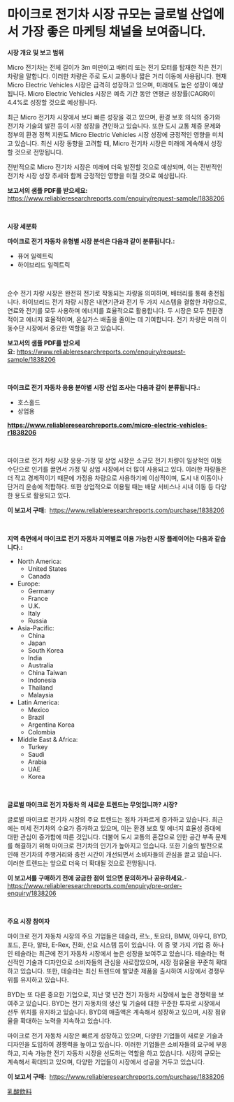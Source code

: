 <p><h1>마이크로 전기차 시장 규모는 글로벌 산업에서 가장 좋은 마케팅 채널을 보여줍니다.</h1></p><p><strong>시장 개요 및 보고 범위</strong></p>
<p><p>Micro 전기차는 전체 길이가 3m 미만이고 배터리 또는 전기 모터를 탑재한 작은 전기 차량을 말합니다. 이러한 차량은 주로 도시 교통이나 짧은 거리 이동에 사용됩니다. 현재 Micro Electric Vehicles 시장은 급격히 성장하고 있으며, 미래에도 높은 성장이 예상됩니다. Micro Electric Vehicles 시장은 예측 기간 동안 연평균 성장률(CAGR)이 4.4%로 성장할 것으로 예상됩니다.</p><p>최근 Micro 전기차 시장에서 보다 빠른 성장을 겪고 있으며, 환경 보호 의식의 증가와 전기차 기술의 발전 등이 시장 성장을 견인하고 있습니다. 또한 도시 교통 체증 문제와 정부의 환경 정책 지원도 Micro Electric Vehicles 시장 성장에 긍정적인 영향을 미치고 있습니다. 최신 시장 동향을 고려할 때, Micro 전기차 시장은 미래에 계속해서 성장할 것으로 전망됩니다.</p><p>전반적으로 Micro 전기차 시장은 미래에 더욱 발전할 것으로 예상되며, 이는 전반적인 전기차 시장 성장 추세와 함께 긍정적인 영향을 미칠 것으로 예상됩니다.</p></p>
<p><strong>보고서의 샘플 PDF를 받으세요:</strong> <a href="https://www.reliableresearchreports.com/enquiry/request-sample/1838206">https://www.reliableresearchreports.com/enquiry/request-sample/1838206</a></p>
<p>&nbsp;</p>
<p><strong>시장 세분화</strong></p>
<p><strong>마이크로 전기 자동차 유형별 시장 분석은 다음과 같이 분류됩니다.:</strong></p>
<p><ul><li>퓨어 일렉트릭</li><li>하이브리드 일렉트릭</li></ul></p>
<p>&nbsp;</p>
<p><p>순수 전기 차량 시장은 완전히 전기로 작동되는 차량을 의미하며, 배터리를 통해 충전됩니다. 하이브리드 전기 차량 시장은 내연기관과 전기 두 가지 시스템을 결합한 차량으로, 연료와 전기를 모두 사용하며 에너지를 효율적으로 활용합니다. 두 시장은 모두 친환경적이고 에너지 효율적이며, 온실가스 배출을 줄이는 데 기여합니다. 전기 차량은 미래 이동수단 시장에서 중요한 역할을 하고 있습니다.</p></p>
<p><strong>보고서의 샘플 PDF를 받으세요:</strong>&nbsp;<a href="https://www.reliableresearchreports.com/enquiry/request-sample/1838206">https://www.reliableresearchreports.com/enquiry/request-sample/1838206</a></p>
<p>&nbsp;</p>
<p><strong> 마이크로 전기 자동차 응용 분야별 시장 산업 조사는 다음과 같이 분류됩니다.:</strong></p>
<p><ul><li>호스홀드</li><li>상업용</li></ul></p>
<p><strong><a href="https://www.reliableresearchreports.com/micro-electric-vehicles-r1838206">https://www.reliableresearchreports.com/micro-electric-vehicles-r1838206</a></strong></p>
<p>&nbsp;</p>
<p><p>마이크로 전기 차량 시장 응용-가정 및 상업 시장은 소규모 전기 차량이 일상적인 이동 수단으로 인기를 끌면서 가정 및 상업 시장에서 더 많이 사용되고 있다. 이러한 차량들은 더 작고 경제적이기 때문에 가정용 차량으로 사용하기에 이상적이며, 도시 내 이동이나 단거리 운송에 적합하다. 또한 상업적으로 이용될 때는 배달 서비스나 시내 이동 등 다양한 용도로 활용되고 있다.</p></p>
<p><strong>이 보고서 구매:</strong>&nbsp; <a href="https://www.reliableresearchreports.com/purchase/1838206">https://www.reliableresearchreports.com/purchase/1838206</a></p>
<p>&nbsp;</p>
<p><strong>지역 측면에서 마이크로 전기 자동차 지역별로 이용 가능한 시장 플레이어는 다음과 같습니다.:</strong></p>
<p><ul>
    <li>
        North America:
        <ul>
            <li>United States</li>
            <li>Canada</li>
        </ul>
    </li>
    <li>
        Europe:
        <ul>
            <li>Germany</li>
            <li>France</li>
            <li>U.K.</li>
            <li>Italy</li>
            <li>Russia</li>
        </ul>
    </li>
    <li>
        Asia-Pacific:
        <ul>
            <li>China</li>
            <li>Japan</li>
            <li>South Korea</li>
            <li>India</li>
            <li>Australia</li>
            <li>China Taiwan</li>
            <li>Indonesia</li>
            <li>Thailand</li>
            <li>Malaysia</li>
        </ul>
    </li>
    <li>
        Latin America:
        <ul>
            <li>Mexico</li>
            <li>Brazil</li>
            <li>Argentina Korea</li>
            <li>Colombia</li>
        </ul>
    </li>
    <li>
        Middle East & Africa:
        <ul>
            <li>Turkey</li>
            <li>Saudi</li>
            <li>Arabia</li>
            <li>UAE</li>
            <li>Korea</li>
        </ul>
    </li>
    </ul></p>
<p>&nbsp;</p>
<p><strong>글로벌 마이크로 전기 자동차 의 새로운 트렌드는 무엇입니까? 시장?</strong></p>
<p><p>글로벌 마이크로 전기차 시장의 주요 트렌드는 점차 가파르게 증가하고 있습니다. 최근에는 미세 전기차의 수요가 증가하고 있으며, 이는 환경 보호 및 에너지 효율성 증대에 대한 관심이 증가함에 따른 것입니다. 더불어 도시 교통의 혼잡으로 인한 공간 부족 문제를 해결하기 위해 마이크로 전기차의 인기가 높아지고 있습니다. 또한 기술의 발전으로 인해 전기차의 주행거리와 충전 시간이 개선되면서 소비자들의 관심을 끌고 있습니다. 이러한 트렌드는 앞으로 더욱 더 확대될 것으로 전망됩니다.</p></p>
<p><strong>이 보고서를 구매하기 전에 궁금한 점이 있으면 문의하거나 공유하세요.</strong>- <a href="https://www.reliableresearchreports.com/enquiry/pre-order-enquiry/1838206">https://www.reliableresearchreports.com/enquiry/pre-order-enquiry/1838206</a></p>
<p>&nbsp;</p>
<p><strong>주요 시장 참여자</strong></p>
<p><p>마이크로 전기 자동차 시장의 주요 기업들은 테슬라, 르노, 토요타, BMW, 아우디, BYD, 포드, 혼다, 알타, E-Rex, 진화, 산요 시스템 등이 있습니다. 이 중 몇 가지 기업 중 하나인 테슬라는 최근에 전기 자동차 시장에서 높은 성장을 보여주고 있습니다. 테슬라는 혁신적인 기술과 디자인으로 소비자들의 관심을 사로잡았으며, 시장 점유율을 꾸준히 확대하고 있습니다. 또한, 테슬라는 최신 트렌드에 발맞춘 제품을 출시하여 시장에서 경쟁우위를 유지하고 있습니다.</p><p>BYD는 또 다른 중요한 기업으로, 지난 몇 년간 전기 자동차 시장에서 높은 경쟁력을 보여주고 있습니다. BYD는 전기 자동차의 생산 및 기술에 대한 꾸준한 투자로 시장에서 선두 위치를 유지하고 있습니다. BYD의 매출액은 계속해서 성장하고 있으며, 시장 점유율을 확대하는 노력을 지속하고 있습니다.</p><p>마이크로 전기 자동차 시장은 빠르게 성장하고 있으며, 다양한 기업들이 새로운 기술과 디자인을 도입하여 경쟁력을 높이고 있습니다. 이러한 기업들은 소비자들의 요구에 부응하고, 지속 가능한 전기 자동차 시장을 선도하는 역할을 하고 있습니다. 시장의 규모는 계속해서 확대되고 있으며, 다양한 기업들이 시장에서 성공을 거두고 있습니다.</p></p>
<p><strong>이 보고서 구매:</strong>&nbsp;&nbsp;<a href="https://www.reliableresearchreports.com/purchase/1838206">https://www.reliableresearchreports.com/purchase/1838206</a></p>
<p><p><a href="https://github.com/pepo3k/Market-Research-Report-List-1/blob/main/689341235520.md">乳酸飲料</a></p></p>